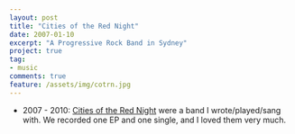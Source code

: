 ```yaml
---
layout: post
title: "Cities of the Red Night"
date: 2007-01-10
excerpt: "A Progressive Rock Band in Sydney"
project: true
tag:
- music
comments: true
feature: /assets/img/cotrn.jpg
---
```


* 2007 - 2010: [Cities of the Red Night](https://payhip.com/cotrn) were a band I wrote/played/sang with. We recorded one EP and one single, and I loved them very much.
